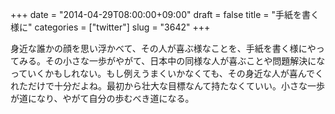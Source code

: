 +++
date = "2014-04-29T08:00:00+09:00"
draft = false
title = "手紙を書く様に"
categories = ["twitter"]
slug = "3642"
+++

身近な誰かの顔を思い浮かべて、その人が喜ぶ様なことを、手紙を書く様にやってみる。その小さな一歩がやがて、日本中の同様な人が喜ぶことや問題解決になっていくかもしれない。もし例えうまくいかなくても、その身近な人が喜んでくれただけで十分だよね。最初から壮大な目標なんて持たなくていい。小さな一歩が道になり、やがて自分の歩むべき道になる。
